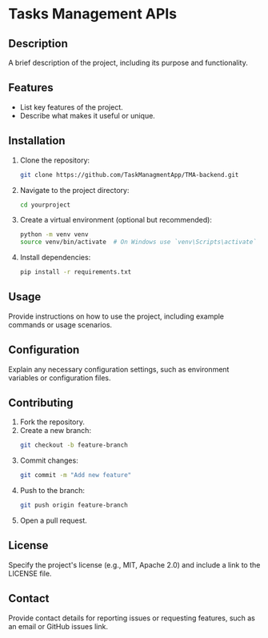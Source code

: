 # Tasks Management APIs

## Description
A brief description of the project, including its purpose and functionality.

## Features
- List key features of the project.
- Describe what makes it useful or unique.

## Installation
1. Clone the repository:
   ```sh
   git clone https://github.com/TaskManagmentApp/TMA-backend.git
   ```
2. Navigate to the project directory:
   ```sh
   cd yourproject
   ```
3. Create a virtual environment (optional but recommended):
   ```sh
   python -m venv venv
   source venv/bin/activate  # On Windows use `venv\Scripts\activate`
   ```
4. Install dependencies:
   ```sh
   pip install -r requirements.txt
   ```

## Usage
Provide instructions on how to use the project, including example commands or usage scenarios.

## Configuration
Explain any necessary configuration settings, such as environment variables or configuration files.

## Contributing
1. Fork the repository.
2. Create a new branch:
   ```sh
   git checkout -b feature-branch
   ```
3. Commit changes:
   ```sh
   git commit -m "Add new feature"
   ```
4. Push to the branch:
   ```sh
   git push origin feature-branch
   ```
5. Open a pull request.

## License
Specify the project's license (e.g., MIT, Apache 2.0) and include a link to the LICENSE file.

## Contact
Provide contact details for reporting issues or requesting features, such as an email or GitHub issues link.
